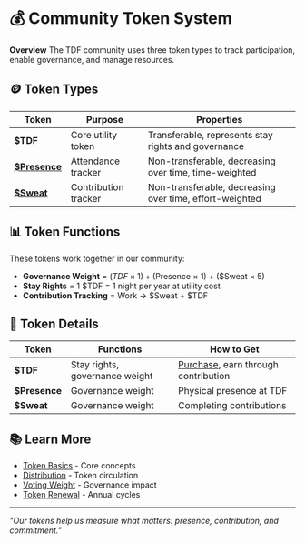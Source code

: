 # 💰 Community Token System

**Overview** The TDF community uses three token types to track participation, enable governance, and manage resources.

## 🪙 Token Types

| Token | Purpose | Properties |
|-------|---------|------------|
| **$TDF** | Core utility token | Transferable, represents stay rights and governance |
| **[$Presence](./\$presence.md)** | Attendance tracker | Non-transferable, decreasing over time, time-weighted |
| **[$Sweat](./\$sweat.md)** | Contribution tracker | Non-transferable, decreasing over time, effort-weighted |

## 📊 Token Functions

These tokens work together in our community:

- **Governance Weight** = ($TDF × 1) + ($Presence × 1) + ($Sweat × 5)
- **Stay Rights** = 1 $TDF = 1 night per year at utility cost
- **Contribution Tracking** = Work → $Sweat + $TDF

## 🔗 Token Details

| Token | Functions | How to Get |
|-------|-----------|------------|
| **$TDF** | Stay rights, governance weight | [Purchase](distribution.md), earn through contribution |
| **$Presence** | Governance weight | Physical presence at TDF |
| **$Sweat** | Governance weight | Completing contributions |

## 📚 Learn More

- [Token Basics](token_basics.md) - Core concepts
- [Distribution](distribution.md) - Token circulation
- [Voting Weight](voting_weight.md) - Governance impact
- [Token Renewal](token_renewal.md) - Annual cycles

---

*"Our tokens help us measure what matters: presence, contribution, and commitment."*
